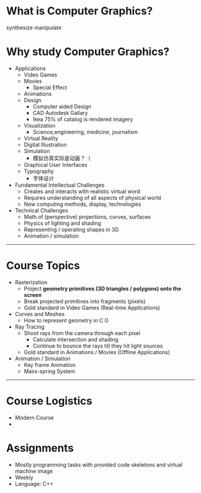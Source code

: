 # What is Computer Graphics?

synthesize manipulate

# Why study Computer Graphics?

- Applications
	- Video Games
	- Movies 
		- Special Effect
	- Animations
	- Design
		- Computer aided Design
		- CAD Autodesk Gallary
		- Ikea 75% of catalog is rendered imagery
	- Visualization
		- Science,engineering, medicine, journalism
	- Virtual Reality
	- Digital Illustration
	- Simulation
		- 模拟仿真实际是动画？（
	- Graphical User Interfaces
	- Typography
		- 字体设计
- Fundamental Intellectual Challenges
	- Creates and interacts with realistic virtual word
	- Requires understanding of all aspects of physical world
	- New computing methods, display, technologies
- Technical Challenges
	- Math of (perspective) projections, curves, surfaces
	- Physics of lighting and shading
	- Representing / operating shapes in 3D
	- Animation / simulation
---

# Course Topics

- Rasterization
	- Project **geometry primitives (3D triangles / polygons) onto the screen**
	- Break projected primitives into fragments (pixels)
	- Gold standard in Video Games (Real-time Applications)
- Curves and Meshes
	- How to represent geometry in C G
- Ray Tracing
	- Shoot rays from the camera through each pixel
		- Calculate intersection and shading
		- Continue to bounce the rays till they hit light sources
	- Gold standard in Animations / Movies (Offline Applications)
- Animation / Simulation
	- Key frame Animation
	- Mass-spring System
---

# Course Logistics
- Modern Course
- 
# Assignments

* Mostly programming tasks with provided code skeletons and virtual machine image
* Weekly
* Language: C++


